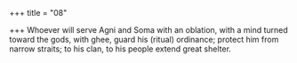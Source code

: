 +++
title = "08"

+++
Whoever will serve Agni and Soma with an oblation, with a mind  turned toward the gods, with ghee,
guard his (ritual) ordinance; protect him from narrow straits; to his  clan, to his people extend great shelter.